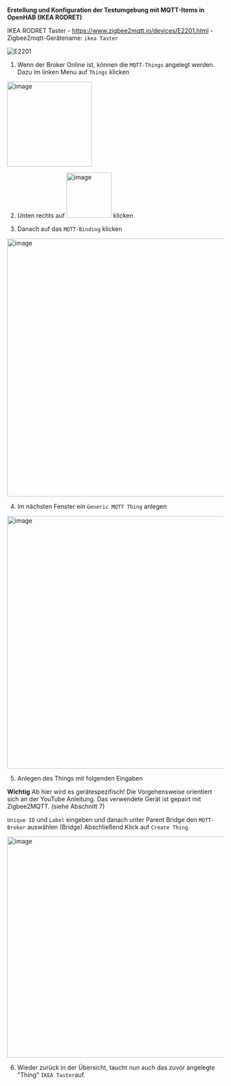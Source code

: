 **Erstellung und Konfiguration der Testumgebung mit MQTT-Items in OpenHAB (IKEA RODRET)**

IKEA RODRET Taster - https://www.zigbee2mqtt.io/devices/E2201.html - Zigbee2mqtt-Gerätename: ```ikea Taster```

![E2201](https://github.com/obenschlaefer/ZigPi/assets/79227566/0beab1c6-044b-46f3-9539-4b73f2005676)

1. Wenn der Broker Online ist, können die ```MQTT-Things``` angelegt werden. Dazu im linken Menu auf ```Things``` klicken
<img width="197" alt="image" src="https://github.com/obenschlaefer/ZigPi/assets/79227566/f641044c-c4d3-453c-86f9-060f53d6edd2">

2. Unten rechts auf <img width="105" alt="image" src="https://github.com/obenschlaefer/ZigPi/assets/79227566/7e11733a-2f11-47e3-b63b-24b927724d88"> klicken

3. Danach auf das ```MQTT-Binding``` klicken
<img width="599" alt="image" src="https://github.com/obenschlaefer/ZigPi/assets/79227566/92e01aeb-e663-4c5a-a105-32ad5c275d44">

4. Im nächsten Fenster ein ```Generic MQTT Thing``` anlegen
<img width="586" alt="image" src="https://github.com/obenschlaefer/ZigPi/assets/79227566/c69e4cf0-5711-44a5-9292-9755a075becf">

5. Anlegen des Things mit folgenden Eingaben

**Wichtig** Ab hier wird es gerätespezifisch! Die Vorgehensweise orientiert sich an der YouTube Anleitung. Das verwendete Gerät ist gepairt mit Zigbee2MQTT. (siehe Abschnitt 7)

```Unique ID``` und ```Label``` eingeben und danach unter Parent Bridge den ```MQTT-Broker``` auswählen (Bridge)
Abschließend Klick auf ```Create Thing```.

<img width="513" alt="image" src="https://github.com/obenschlaefer/ZigPi/assets/79227566/af3e592d-fe49-4b12-8141-0e668c508999">

6. Wieder zurück in der Übersicht, taucht nun auch das zuvor angelegte "Thing" ```IKEA Taster```auf.



